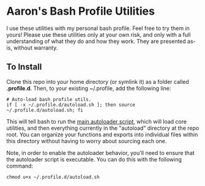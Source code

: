 # Aaron's Bash Profile Utilities

I use these utilities with my personal bash profile. Feel free to try them in yours! Please use these utilities only at your own risk, and only with a full understanding of what they do and how they work. They are presented as-is, without warranty.

## To Install

Clone this repo into your home directory (or symlink it) as a folder called **.profile.d**. Then, to your existing ~/.profile, add the following line:

```
# Auto-load bash profile utils.
if [ -x ~/.profile.d/autoload.sh ]; then source ~/.profile.d/autoload.sh; fi
```

This will tell bash to run the [main autoloader script](https://github.com/aaronsenecal/bash-profile-utils/blob/master/autoload.sh), which will load core utilities, and then everything currently in the "autoload" directory at the repo root. You can organize your functions and exports into individual files within this directory without having to worry about sourcing each one.

Note, in order to enable the autoloader behavior, you'll need to ensure that the autoloader script is executable. You can do this with the following command:

```
chmod u+x ~/.profile.d/autoload.sh
```
